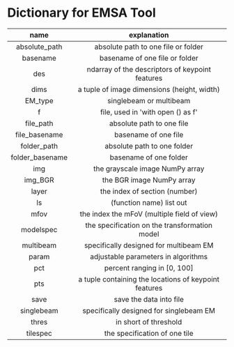 # Dictionary for EMSA Tool
|      name       |                      explanation                      |
|:---------------:|:-----------------------------------------------------:|
|  absolute_path  |          absolute path to one file or folder          |
|    basename     |            basename of one file or folder             |
|       des       |    ndarray of the descriptors of keypoint features    |
|      dims       |      a tuple of image dimensions (height, width)      |
|     EM_type     |                singlebeam or multibeam                |
|        f        |           file, used in 'with open () as f'           |
|    file_path    |               absolute path to one file               |
|  file_basename  |                 basename of one file                  |
|   folder_path   |              absolute path to one folder              |
| folder_basename |                basename of one folder                 |
|       img       |            the grayscale image NumPy array            |
|     img_BGR     |               the BGR image NumPy array               |
|      layer      |             the index of section (number)             |
|       ls        |               (function name) list out                |
|      mfov       |      the index the mFoV (multiple field of view)      |
|    modelspec    |     the specification on the transformation model     |
|    multibeam    |        specifically designed for multibeam EM         |
|      param      |          adjustable parameters in algorithms          |
|       pct       |              percent ranging in [0, 100]              |
|       pts       | a tuple containing the locations of keypoint features |
|      save       |                save the data into file                |
|   singlebeam    |        specifically designed for singlebeam EM        |
|      thres      |                 in short of threshold                 |
|    tilespec     |             the specification of one tile             |
